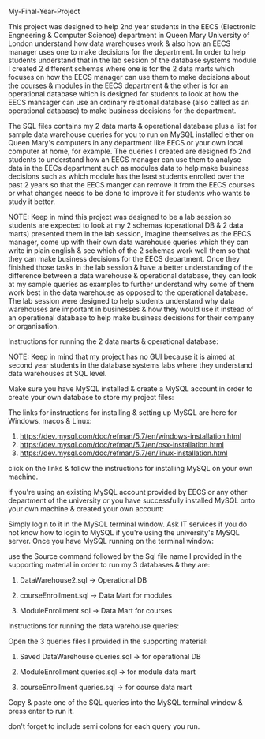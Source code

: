 My-Final-Year-Project

This project was designed to help 2nd year students in the EECS (Electronic Engneering & Computer Science) department in Queen Mary University of London understand how data warehouses work & also how an EECS manager uses one to make decisions for the department. In order to help students understand that in the lab session of the database systems module I created 2 different schemas where one is for the 2 data marts which focuses on how the EECS manager can use them to make decisions about the courses & modules in the EECS department & the other is for an operational database which is designed for students to look at how the EECS mansager can use an ordinary relational database (also called as an operational database) to make business decisions for the department.

The SQL files contains my 2 data marts & operational database plus a list for sample data warehouse queries for you to run on MySQL installed either on Queen Mary's computers in any department like EECS or your own local computer at home, for example. The queries I created are designed fo 2nd students to understand how an EECS manager can use them to analyse data in the EECs department such as modules data to help make business decisions such as which module has the least students enrolled over the past 2 years so that the EECS manger  can remove it from the EECS courses or what changes needs to be done to improve it for students who wants to study it better.

NOTE: Keep in mind this project was designed to be a lab session so students are expected to look at my 2 schemas (operational DB & 2 data marts) presented them in the lab session, imagine themselves as the EECS manager, come up with their own data warehouse queries which they can write in plain english & see which of the 2 schemas work well them so that they can make business decisions for the EECS department. Once they finished those tasks in the lab session & have a better understanding of the difference between a data warehouse & operational database, they can look at my sample queries as examples to further understand why some of them work best in the data warehouse as opposed to the operational database. The lab session were designed to help students understand why data warehouses are important in businesses & how they would use it instead of an operational database to help make business decisions for their company or organisation.

Instructions for running the 2 data marts & operational database:

NOTE: Keep in mind that my project has no GUI because it is aimed at second year students in the database systems labs where they understand data warehouses at SQL level.

Make sure you have MySQL installed & create a MySQL account in order to create your own database to store my project files:

The links for instructions for installing & setting up MySQL are here for Windows, macos & Linux: 
1. https://dev.mysql.com/doc/refman/5.7/en/windows-installation.html 
2. https://dev.mysql.com/doc/refman/5.7/en/osx-installation.html 
3. https://dev.mysql.com/doc/refman/5.7/en/linux-installation.html 

click on the links & follow the instructions for installing MySQL on your own machine.

if you're using an existing MySQL account provided by EECS or any other department of the university or you have successfully installed MySQL onto your own machine & created your own account:

Simply login to it in the MySQL terminal window.
Ask IT services if you do not know how to login to MySQL if you're using the university's MySQL server.
Once you have MySQL running on the terminal window:

use the Source command followed by the Sql file name I provided in the supporting material in order to run my 3 databases & they are: 

1. DataWarehouse2.sql -> Operational DB 

2. courseEnrollment.sql -> Data Mart for modules 

3. ModuleEnrollment.sql -> Data Mart for courses


Instructions for running the data warehouse queries:

Open the 3 queries files I provided in the supporting material: 

1. Saved DataWarehouse queries.sql -> for operational DB 

2. ModuleEnrollment queries.sql -> for module data mart 

3. courseEnrollment queries.sql -> for course data mart

Copy & paste one of the SQL queries into the MySQL terminal window & press enter to run it.

don't forget to include semi colons for each query you run.